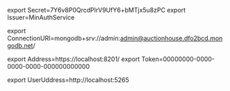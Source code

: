 export Secret=7Y6v8P0QrcdPlrV9UfY6+bMTjx5u8zPC
export Issuer=MinAuthService

export ConnectionURI=mongodb+srv://admin:admin@auctionhouse.dfo2bcd.mongodb.net/

export Address=https://localhost:8201/
export Token=00000000-0000-0000-0000-000000000000

export UserUddress=http://localhost:5265